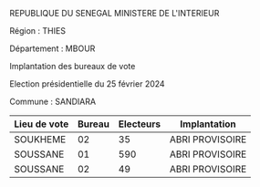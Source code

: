 REPUBLIQUE DU SENEGAL MINISTERE DE L'INTERIEUR

Région : THIES

Département : MBOUR

Implantation des bureaux de vote

Election présidentielle du 25 février 2024

Commune : SANDIARA

| Lieu de vote | Bureau | Electeurs | Implantation |
| - | - | - | - |
| SOUKHEME | 02 | 35 | ABRI PROVISOIRE |
| SOUSSANE | 01 | 590 | ABRI PROVISOIRE |
| SOUSSANE | 02 | 49 | ABRI PROVISOIRE |

<!-- PageNumber="25/30" -->
